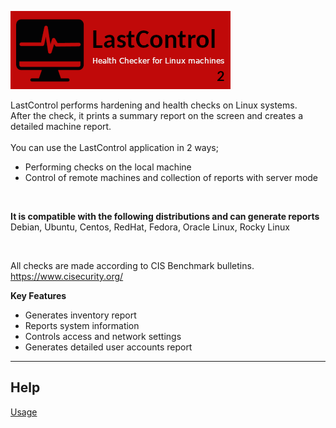 ![alt text](doc/images/lastcontrol_logo.png "LastControl")
<br>

LastControl performs hardening and health checks on Linux systems.<br>
After the check, it prints a summary report on the screen and creates a detailed machine report.<br>
<br>
You can use the LastControl application in 2 ways;<br>
- Performing checks on the local machine
- Control of remote machines and collection of reports with server mode

<br>

**It is compatible with the following distributions and can generate reports** <br>
Debian, Ubuntu, Centos, RedHat, Fedora, Oracle Linux, Rocky Linux<br>

<br>

All checks are made according to CIS Benchmark bulletins.<br>
https://www.cisecurity.org/

**Key Features**<br>
- Generates inventory report
- Reports system information
- Controls access and network settings
- Generates detailed user accounts report

---

## Help

[Usage](https://github.com/eesmer/LastControl/blob/main/lastcontrol-handbook.md)
